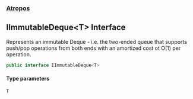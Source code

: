 ### [Atropos](./Atropos.md 'Atropos')
## IImmutableDeque&lt;T&gt; Interface
Represents an immutable Deque - i.e. the two-ended queue that supports push/pop operations from both ends with an amortized cost ot O(1) per operation.  
```csharp
public interface IImmutableDeque<T>
```
#### Type parameters
<a name='Atropos-IImmutableDeque-T--T'></a>
`T`  
  
  

